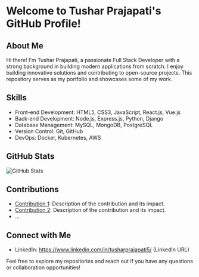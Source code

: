 # Welcome to Tushar Prajapati's GitHub Profile!

## About Me

Hi there! I'm Tushar Prajapati, a passionate Full Stack Developer with a strong background in building modern applications from scratch. I enjoy building innovative solutions and contributing to open-source projects. This repository serves as my portfolio and showcases some of my work.

## Skills

- Front-end Development: HTML5, CSS3, JavaScript, React.js, Vue.js
- Back-end Development: Node.js, Express.js, Python, Django
- Database Management: MySQL, MongoDB, PostgreSQL
- Version Control: Git, GitHub
- DevOps: Docker, Kubernetes, AWS

## GitHub Stats

![GitHub Stats](https://github-readme-stats.vercel.app/api?username=tusharprajapatiii&show_icons=true&theme=dark)

## Contributions

- [Contribution 1](link): Description of the contribution and its impact.
- [Contribution 2](link): Description of the contribution and its impact.
- ...

## Connect with Me

- LinkedIn: https://www.linkedin.com/in/tusharprajapati5/ (LinkedIn URL)

Feel free to explore my repositories and reach out if you have any questions or collaboration opportunities!
